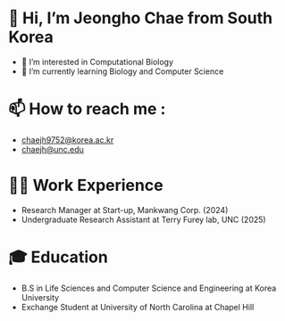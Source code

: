# 👋 Hi, I’m Jeongho Chae from South Korea

- 👀 I’m interested in Computational Biology
- 🌱 I’m currently learning Biology and Computer Science
  
# 📫 How to reach me : 
- chaejh9752@korea.ac.kr
- chaejh@unc.edu

# 👨‍💻 Work Experience
- Research Manager at Start-up, Mankwang Corp. (2024)
- Undergraduate Research Assistant at Terry Furey lab, UNC (2025)

# 🎓 Education
- B.S in Life Sciences and Computer Science and Engineering at Korea University 
- Exchange Student at University of North Carolina at Chapel Hill
